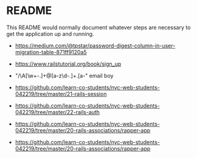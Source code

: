 # README

This README would normally document whatever steps are necessary to get the
application up and running.

* https://medium.com/@tpstar/password-digest-column-in-user-migration-table-871ff9120a5

* https://www.railstutorial.org/book/sign_up

* "/\A[\w+\-.]+@[a-z\d\-.]+\.[a-" email boy

* https://github.com/learn-co-students/nyc-web-students-042219/tree/master/21-rails-session

* https://github.com/learn-co-students/nyc-web-students-042219/tree/master/22-rails-auth

* https://github.com/learn-co-students/nyc-web-students-042219/tree/master/20-rails-associations/rapper-app

* https://github.com/learn-co-students/nyc-web-students-042219/tree/master/20-rails-associations/rapper-app
